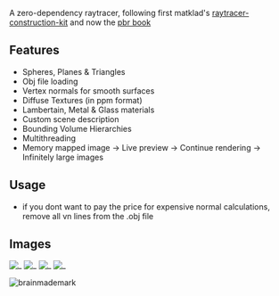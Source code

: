 A zero-dependency raytracer, following first matklad's [raytracer-construction-kit](https://matklad.github.io/2022/12/31/raytracer-construction-kit.html) and now the [pbr book](https://www.pbr-book.org)

## Features
- Spheres, Planes & Triangles
- Obj file loading
 - Vertex normals for smooth surfaces
 - Diffuse Textures (in ppm format)
- Lambertain, Metal & Glass materials
- Custom scene description
- Bounding Volume Hierarchies
- Multithreading
- Memory mapped image
  -> Live preview
  -> Continue rendering
  -> Infinitely large images

## Usage
- if you dont want to pay the price for expensive normal calculations, remove all vn lines from the .obj file
## Images
![_](images/semi-textured-breakfast-room.jpg)
![_](images/textured_tree.jpg)
![_](images/metal.jpg)
![_](images/red_sphere.jpg)

![brainmademark](https://brainmade.org/black-logo.svg)
